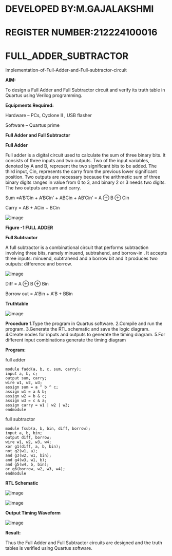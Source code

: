 # DEVELOPED BY:M.GAJALAKSHMI
# REGISTER NUMBER:212224100016

# FULL_ADDER_SUBTRACTOR

Implementation-of-Full-Adder-and-Full-subtractor-circuit

**AIM:**

To design a Full Adder and Full Subtractor circuit and verify its truth table in Quartus using Verilog programming.

**Equipments Required:**

Hardware – PCs, Cyclone II , USB flasher

Software – Quartus prime

**Full Adder and Full Subtractor**

**Full Adder**

Full adder is a digital circuit used to calculate the sum of three binary bits. It consists of three inputs and two outputs. Two of the input variables, denoted by A and B, represent the two significant bits to be added. The third input, Cin, represents the carry from the previous lower significant position. Two outputs are necessary because the arithmetic sum of three binary digits ranges in value from 0 to 3, and binary 2 or 3 needs two digits. The two outputs are sum and carry.

Sum =A’B’Cin + A’BCin’ + ABCin + AB’Cin’ = A ⊕ B ⊕ Cin 

Carry = AB + ACin + BCin

![image](https://github.com/naavaneetha/FULL_ADDER_SUBTRACTOR/assets/154305477/0f30ba51-5ffb-4198-845f-18e054f675e7)

**Figure -1 FULL ADDER**

**Full Subtractor**

A full subtractor is a combinational circuit that performs subtraction involving three bits, namely minuend, subtrahend, and borrow-in . It accepts three inputs: minuend, subtrahend and a borrow bit and it produces two outputs: difference and borrow.

![image](https://github.com/naavaneetha/FULL_ADDER_SUBTRACTOR/assets/154305477/02b24f51-ab51-4304-9ad6-7b81ffc1ead5)

Diff = A ⊕ B ⊕ Bin 

Borrow out = A'Bin + A'B + BBin

**Truthtable**

![image](https://github.com/user-attachments/assets/49604ca9-012f-48a5-aa17-bfa5119bd36b)


**Procedure**
1.Type the program in Quartus software.
 2.Compile and run the program.
 3.Generate the RTL schematic and save the logic diagram.
 4.Create nodes for inputs and outputs to generate the timing diagram.
 5.For different input combinations generate the timing diagram


**Program:**

full adder
```
module fadd(a, b, c, sum, carry);
input a, b, c;
output sum, carry;
wire w1, w2, w3;
assign sum = a ^ b ^ c;
assign w1 = a & b;
assign w2 = b & c;
assign w3 = c & a;
assign carry = w1 | w2 | w3;
endmodule
```
full subtractor
```
module fsub(a, b, bin, diff, borrow);
input a, b, bin;
output diff, borrow;
wire w1, w2, w3, w4;
xor g1(diff, a, b, bin);
not g2(w1, a);
and g3(w2, w1, bin);
and g4(w3, w1, b);
and g5(w4, b, bin);
or g6(borrow, w2, w3, w4);
endmodule
```





**RTL Schematic**



![image](https://github.com/user-attachments/assets/00340450-d530-484f-b114-71f7f07806e0)


![image](https://github.com/user-attachments/assets/e7a2138e-effa-43f2-af16-6c2010725824)



**Output Timing Waveform**


![image](https://github.com/user-attachments/assets/78d2e65e-a002-46b5-b265-00704e4e367f)


**Result:**

Thus the Full Adder and Full Subtractor circuits are designed and the truth tables is verified using Quartus software.



